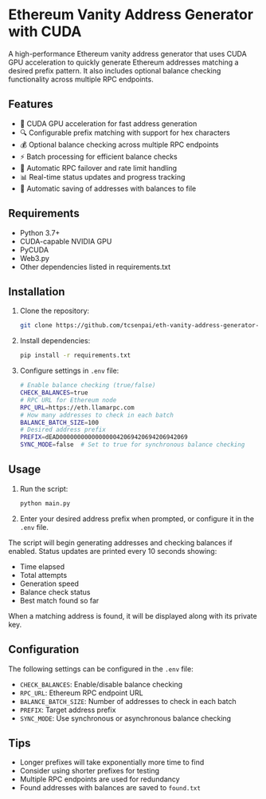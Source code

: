 # Ethereum Vanity Address Generator with CUDA

A high-performance Ethereum vanity address generator that uses CUDA GPU acceleration to quickly generate Ethereum addresses matching a desired prefix pattern. It also includes optional balance checking functionality across multiple RPC endpoints.

## Features

- 🚀 CUDA GPU acceleration for fast address generation
- 🔍 Configurable prefix matching with support for hex characters
- 💰 Optional balance checking across multiple RPC endpoints
- ⚡ Batch processing for efficient balance checks
- 🔄 Automatic RPC failover and rate limit handling
- 📊 Real-time status updates and progress tracking
- 💾 Automatic saving of addresses with balances to file

## Requirements

- Python 3.7+
- CUDA-capable NVIDIA GPU
- PyCUDA
- Web3.py
- Other dependencies listed in requirements.txt

## Installation

1. Clone the repository:
    ```bash
    git clone https://github.com/tcsenpai/eth-vanity-address-generator-cuda.git
    ```
2. Install dependencies:
    ```bash
    pip install -r requirements.txt
    ```

3. Configure settings in `.env` file:
    ```bash
    # Enable balance checking (true/false)
    CHECK_BALANCES=true
    # RPC URL for Ethereum node
    RPC_URL=https://eth.llamarpc.com
    # How many addresses to check in each batch
    BALANCE_BATCH_SIZE=100
    # Desired address prefix
    PREFIX=dEAD000000000000000042069420694206942069
    SYNC_MODE=false  # Set to true for synchronous balance checking
    ```

## Usage

1. Run the script:
    ```bash
    python main.py
    ```

2. Enter your desired address prefix when prompted, or configure it in the `.env` file.

The script will begin generating addresses and checking balances if enabled. Status updates are printed every 10 seconds showing:

- Time elapsed
- Total attempts
- Generation speed
- Balance check status
- Best match found so far

When a matching address is found, it will be displayed along with its private key.

## Configuration

The following settings can be configured in the `.env` file:

- `CHECK_BALANCES`: Enable/disable balance checking
- `RPC_URL`: Ethereum RPC endpoint URL
- `BALANCE_BATCH_SIZE`: Number of addresses to check in each batch
- `PREFIX`: Target address prefix
- `SYNC_MODE`: Use synchronous or asynchronous balance checking

## Tips

- Longer prefixes will take exponentially more time to find
- Consider using shorter prefixes for testing
- Multiple RPC endpoints are used for redundancy
- Found addresses with balances are saved to `found.txt`
